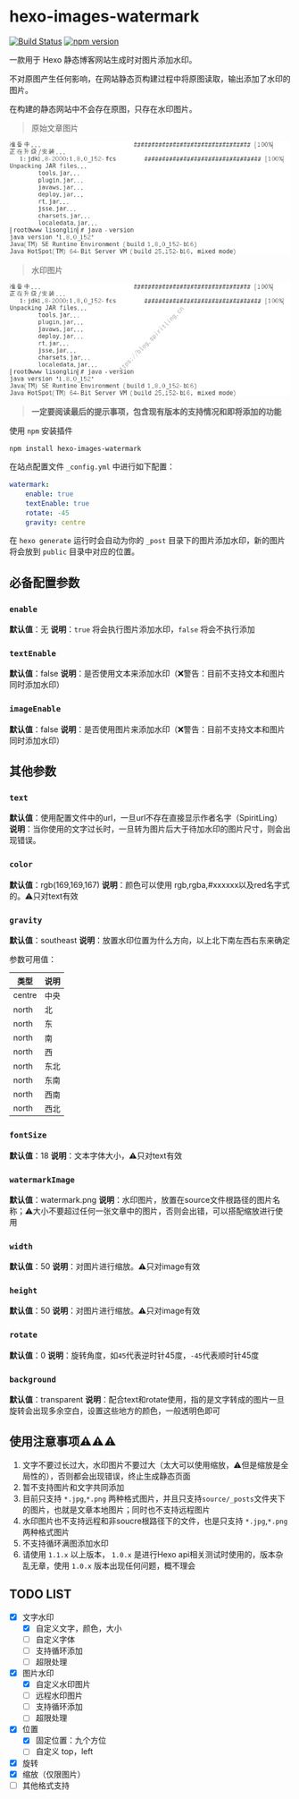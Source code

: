 # hexo-images-watermark

[![Build Status](https://travis-ci.com/SpiritLing/hexo-images-watermark.svg?branch=master)](https://travis-ci.com/SpiritLing/hexo-images-watermark) [![npm version](https://badge.fury.io/js/hexo-images-watermark.svg)](https://badge.fury.io/js/hexo-images-watermark)

一款用于 Hexo 静态博客网站生成时对图片添加水印。

不对原图产生任何影响，在网站静态页构建过程中将原图读取，输出添加了水印的图片。

在构建的静态网站中不会存在原图，只存在水印图片。

> 原始文章图片

![原图，如果图片不显示请前往Github查看](./static/origin_image.png)

> 水印图片

![水印图，如果图片不显示请前往Github查看](./static/change_image.png)

> **一定要阅读最后的提示事项，包含现有版本的支持情况和即将添加的功能**

使用 `npm` 安装插件

```shell
npm install hexo-images-watermark
```

在站点配置文件 `_config.yml` 中进行如下配置：

```yml
watermark:
    enable: true
    textEnable: true
    rotate: -45
    gravity: centre
```


在 `hexo generate` 运行时会自动为你的 `_post` 目录下的图片添加水印，新的图片将会放到 `public` 目录中对应的位置。

## 必备配置参数

### `enable`

**默认值**：无
**说明**：`true` 将会执行图片添加水印，`false` 将会不执行添加

### `textEnable`

**默认值**：false
**说明**：是否使用文本来添加水印（❌警告：目前不支持文本和图片同时添加水印）

### `imageEnable`

**默认值**：false
**说明**：是否使用图片来添加水印（❌警告：目前不支持文本和图片同时添加水印）

## 其他参数

### `text`

**默认值**：使用配置文件中的url，一旦url不存在直接显示作者名字（SpiritLing）
**说明**：当你使用的文字过长时，一旦转为图片后大于待加水印的图片尺寸，则会出现错误。

### `color`

**默认值**：rgb(169,169,167)
**说明**：颜色可以使用 rgb,rgba,#xxxxxx以及red名字式的。⚠️只对text有效

### `gravity`

**默认值**：southeast
**说明**：放置水印位置为什么方向，以上北下南左西右东来确定

参数可用值：

| 类型 | 说明 |
| --- | --- |
| centre | 中央 |
| north | 北 |
| north | 东 |
| north | 南 |
| north | 西 |
| north | 东北 |
| north | 东南 |
| north | 西南 |
| north | 西北 |

### `fontSize`

**默认值**：18
**说明**：文本字体大小，⚠️只对text有效

### `watermarkImage`

**默认值**：watermark.png
**说明**：水印图片，放置在source文件根路径的图片名称；⚠️大小不要超过任何一张文章中的图片，否则会出错，可以搭配缩放进行使用

### `width`

**默认值**：50
**说明**：对图片进行缩放。⚠️只对image有效

### `height`

**默认值**：50
**说明**：对图片进行缩放。⚠️只对image有效

### `rotate`

**默认值**：0
**说明**：旋转角度，如`45`代表逆时针45度，`-45`代表顺时针45度

### `background`

**默认值**：transparent
**说明**：配合text和rotate使用，指的是文字转成的图片一旦旋转会出现多余空白，设置这些地方的颜色，一般透明色即可

## 使用注意事项⚠️⚠️⚠️

1. 文字不要过长过大，水印图片不要过大（太大可以使用缩放，⚠️但是缩放是全局性的），否则都会出现错误，终止生成静态页面
2. 暂不支持图片和文字共同添加
3. 目前只支持 `*.jpg`,`*.png` 两种格式图片，并且只支持`source/_posts`文件夹下的图片，也就是文章本地图片；同时也不支持远程图片
4. 水印图片也不支持远程和非soucre根路径下的文件，也是只支持 `*.jpg`,`*.png` 两种格式图片
5. 不支持循环满图添加水印
6. 请使用 `1.1.x` 以上版本， `1.0.x` 是进行Hexo api相关测试时使用的，版本杂乱无章，使用 `1.0.x` 版本出现任何问题，概不理会

## TODO LIST

- [x] 文字水印
    - [x] 自定义文字，颜色，大小
    - [ ] 自定义字体
    - [ ] 支持循环添加
    - [ ] 超限处理
- [x] 图片水印
    - [X] 自定义水印图片
    - [ ] 远程水印图片
    - [ ] 支持循环添加
    - [ ] 超限处理
- [x] 位置
    - [x] 固定位置：九个方位
    - [ ] 自定义 top，left
- [x] 旋转
- [x] 缩放（仅限图片）
- [ ] 其他格式支持